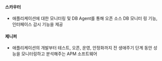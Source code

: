 #### 스카우터 
- 애플리케이션에 대한 모니터링 및 DB Agent를 통해 오픈 소스 DB 모니터 링 기능, 인터페이스 감시 기능을 제공
#### 제니퍼
- 애플리케이션의 개발부터 테스트, 오픈, 운영, 안정화까지 전 생애주기 단계 동안 성능을 모니터링하고 분석해주는 APM 소프트웨어